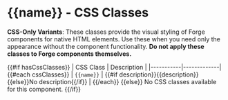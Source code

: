 # {{name}} - CSS Classes

**CSS-Only Variants**: These classes provide the visual styling of Forge components for native HTML elements. Use these when you need only the appearance without the component functionality. **Do not apply these classes to Forge components themselves.**

{{#if hasCssClasses}}
| CSS Class | Description |
|-----------|-------------|
{{#each cssClasses}}
| `{{name}}` | {{#if description}}{{description}}{{else}}No description{{/if}} |
{{/each}}
{{else}}
No CSS classes available for this component.
{{/if}}